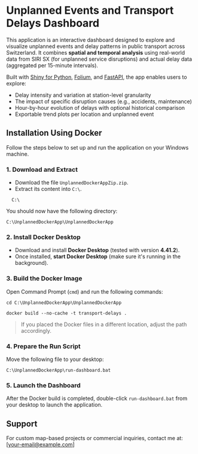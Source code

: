 # Unplanned Events and Transport Delays Dashboard

This application is an interactive dashboard designed to explore and visualize unplanned events and delay patterns in public transport across Switzerland. It combines **spatial and temporal analysis** using real-world data from SIRI SX (for unplanned service disruptions) and actual delay data (aggregated per 15-minute intervals).

Built with [Shiny for Python](https://shiny.posit.co/py/), [Folium](https://python-visualization.github.io/folium/), and [FastAPI](https://fastapi.tiangolo.com/), the app enables users to explore:

- Delay intensity and variation at station-level granularity
- The impact of specific disruption causes (e.g., accidents, maintenance)
- Hour-by-hour evolution of delays with optional historical comparison
- Exportable trend plots per location and unplanned event

## Installation Using Docker

Follow the steps below to set up and run the application on your Windows machine.

### 1. Download and Extract

- Download the file `UnplannedDockerAppZip.zip`.
- Extract its content into `C:\`.
```
  C:\
```

You should now have the following directory:

```
C:\UnplannedDockerApp\UnplannedDockerApp
```

### 2. Install Docker Desktop

- Download and install **Docker Desktop** (tested with version **4.41.2**).
- Once installed, **start Docker Desktop** (make sure it's running in the background).

### 3. Build the Docker Image

Open Command Prompt (`cmd`) and run the following commands:

```
cd C:\UnplannedDockerApp\UnplannedDockerApp
```
```
docker build --no-cache -t transport-delays .
```

> If you placed the Docker files in a different location, adjust the path accordingly.

### 4. Prepare the Run Script

Move the following file to your desktop:

```
C:\UnplannedDockerApp\run-dashboard.bat
```

### 5. Launch the Dashboard

After the Docker build is completed, double-click `run-dashboard.bat` from your desktop to launch the application.

## Support

For custom map-based projects or commercial inquiries, contact me at: [your-email@example.com]
